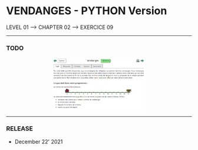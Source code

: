 # VENDANGES - PYTHON Version
LEVEL 01 --> CHAPTER 02 --> EXERCICE 09

---
### **TODO**

<div align="center">
    <img
        src="https://github.com/Ayckinn/PYTHON/blob/main/FRANCE-IOI/LEVEL_01/Chapter_02/09_vendanges/todo.png"
        alt="DEMO"
        style="width:50%">
</div>

---
### **RELEASE**

- December 22' 2021